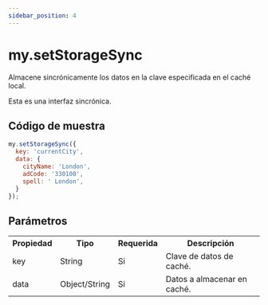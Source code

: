 ```yaml
---
sidebar_position: 4
---
```


# my.setStorageSync

Almacene sincrónicamente los datos en la clave especificada en el caché local.

Esta es una interfaz sincrónica.

## Código de muestra

```js
my.setStorageSync({
  key: 'currentCity',
  data: {
    cityName: 'London',
    adCode: '330100',
    spell: ' London',
  }
});
```

## Parámetros

<table>
    <tr>
        <th>Propiedad</th>
        <th>Tipo</th>
        <th>Requerida</th>
        <th>Descripción</th>
    </tr>
     <tr>
        <td>key</td>
        <td>String</td>
        <td>Si</td>
        <td>Clave de datos de caché.</td>
     </tr>
     <tr>
        <td>data</td>
        <td>Object/String</td>
        <td>Si</td>
        <td>Datos a almacenar en caché.</td>
     </tr>
</table>


